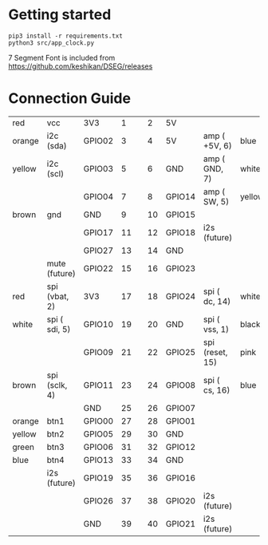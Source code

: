 
# Getting started
```
pip3 install -r requirements.txt
python3 src/app_clock.py
```

7 Segment Font is included from https://github.com/keshikan/DSEG/releases

# Connection Guide

|         |||||||||
|---------|---------------|--------------|----|---|----|---------|-----------------|---------|
| red     |  vcc          |    3V3       |  1 |   |  2 |     5V  |                 |         |
| orange  |  i2c (sda)    | GPIO02       |  3 |   |  4 |     5V  |  amp ( +5V, 6)  |    blue |
| yellow  |  i2c (scl)    | GPIO03       |  5 |   |  6 |    GND  |  amp ( GND, 7)  |   white |
|         |               | GPIO04       |  7 |   |  8 | GPIO14  |  amp (  SW, 5)  |  yellow |
| brown   |  gnd          |    GND       |  9 |   | 10 | GPIO15  |                 |         |
|         |               | GPIO17       | 11 |   | 12 | GPIO18  |  i2s (future)   |         |
|         |               | GPIO27       | 13 |   | 14 |    GND  |                 |         |
|         | mute (future) | GPIO22       | 15 |   | 16 | GPIO23  |                 |         |
| red     | spi (vbat, 2) |    3V3       | 17 |   | 18 | GPIO24  | spi (   dc, 14) |  white  |
| white   | spi ( sdi, 5) | GPIO10       | 19 |   | 20 |    GND  | spi (  vss,  1) |  black  |
|         |               | GPIO09       | 21 |   | 22 | GPIO25  | spi (reset, 15) |   pink  |
| brown   | spi (sclk, 4) | GPIO11       | 23 |   | 24 | GPIO08  | spi (   cs, 16) |   blue  |
|         |               |    GND       | 25 |   | 26 | GPIO07  |                 |         |
| orange  | btn1          | GPIO00       | 27 |   | 28 | GPIO01  |                 |         |
| yellow  | btn2          | GPIO05       | 29 |   | 30 |    GND  |                 |         |
| green   | btn3          | GPIO06       | 31 |   | 32 | GPIO12  |                 |         |
| blue    | btn4          | GPIO13       | 33 |   | 34 |    GND  |                 |         |
|         | i2s (future)  | GPIO19       | 35 |   | 36 | GPIO16  |                 |         |
|         |               | GPIO26       | 37 |   | 38 | GPIO20  |  i2s (future)   |         |
|         |               |    GND       | 39 |   | 40 | GPIO21  |  i2s (future)   |         |